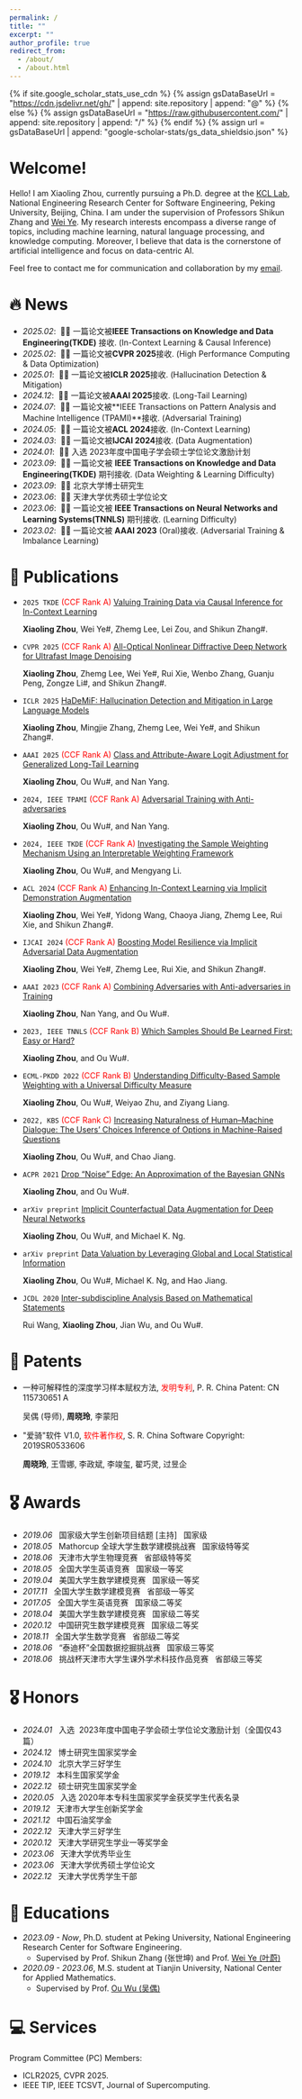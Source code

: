 ```yaml
---
permalink: /
title: ""
excerpt: ""
author_profile: true
redirect_from: 
  - /about/
  - /about.html
---
```


{% if site.google_scholar_stats_use_cdn %}
{% assign gsDataBaseUrl = "https://cdn.jsdelivr.net/gh/" | append: site.repository | append: "@" %}
{% else %}
{% assign gsDataBaseUrl = "https://raw.githubusercontent.com/" | append: site.repository | append: "/" %}
{% endif %}
{% assign url = gsDataBaseUrl | append: "google-scholar-stats/gs_data_shieldsio.json" %}

<span class='anchor' id='about-me'></span>

# Welcome! 
Hello! I am Xiaoling Zhou, currently pursuing a Ph.D. degree at the [KCL Lab](https://se.pku.edu.cn/kcl/), National Engineering Research Center for Software Engineering, Peking University, Beijing, China. I am under the supervision of Professors Shikun Zhang and [Wei Ye](https://se.pku.edu.cn/kcl/weiye/). My research interests encompass a diverse range of topics, including machine learning, natural language processing, and knowledge computing. Moreover, I believe that data is the cornerstone of artificial intelligence and focus on data-centric AI.

Feel free to contact me for communication and collaboration by my [email](xiaolingzhou@stu.pku.edu.cn).


# 🔥 News
- *2025.02*: &nbsp;🎉🎉 一篇论文被**IEEE Transactions on Knowledge and Data Engineering(TKDE)** 接收. (In-Context Learning & Causal Inference)
- *2025.02*: &nbsp;🎉🎉 一篇论文被**CVPR 2025**接收. (High Performance Computing & Data Optimization)
- *2025.01*: &nbsp;🎉🎉 一篇论文被**ICLR 2025**接收. (Hallucination Detection & Mitigation)
- *2024.12*: &nbsp;🎉🎉 一篇论文被**AAAI 2025**接收. (Long-Tail Learning)
- *2024.07*: &nbsp;🎉🎉 一篇论文被**IEEE Transactions on Pattern Analysis and Machine Intelligence (TPAMI)**接收. (Adversarial Training)
- *2024.05*: &nbsp;🎉🎉 一篇论文被**ACL 2024**接收. (In-Context Learning)
- *2024.03*: &nbsp;🎉🎉 一篇论文被**IJCAI 2024**接收. (Data Augmentation)
- *2024.01*: &nbsp;🎉🎉 入选 2023年度中国电子学会硕士学位论文激励计划 
- *2023.09*: &nbsp;🎉🎉 一篇论文被 **IEEE Transactions on Knowledge and Data Engineering(TKDE)** 期刊接收. (Data Weighting & Learning Difficulty)
- *2023.09*: &nbsp;🎉🎉 北京大学博士研究生
- *2023.06*: &nbsp;🎉🎉 天津大学优秀硕士学位论文
- *2023.06*: &nbsp;🎉🎉 一篇论文被 **IEEE Transactions on Neural Networks and Learning Systems(TNNLS)** 期刊接收. (Learning Difficulty)
- *2023.02*: &nbsp;🎉🎉 一篇论文被 **AAAI 2023** (Oral)接收. (Adversarial Training & Imbalance Learning)

# 📝 Publications 
- `2025 TKDE` <span style="color:red">(CCF Rank A)</span> [Valuing Training Data via Causal Inference for In-Context Learning](https://github.com/xiaolingzhou98/AME-ICL)

  **Xiaoling Zhou**, Wei Ye#, Zhemg Lee, Lei Zou, and Shikun Zhang#.

- `CVPR 2025` <span style="color:red">(CCF Rank A)</span> [All-Optical Nonlinear Diffractive Deep Network for Ultrafast Image Denoising]()

  **Xiaoling Zhou**, Zhemg Lee, Wei Ye#, Rui Xie, Wenbo Zhang, Guanju Peng, Zongze Li#, and Shikun Zhang#.

- `ICLR 2025` <span style="color:red"></span> [HaDeMiF: Hallucination Detection and Mitigation in Large Language Models](https://openreview.net/forum?id=VwOYxPScxB)

  **Xiaoling Zhou**, Mingjie Zhang, Zhemg Lee, Wei Ye#, and Shikun Zhang#.
  
- `AAAI 2025` <span style="color:red">(CCF Rank A)</span> [Class and Attribute-Aware Logit Adjustment for Generalized Long-Tail Learning]()

  **Xiaoling Zhou**, Ou Wu#, and Nan Yang.
  
- `2024, IEEE TPAMI` <span style="color:red">(CCF Rank A)</span> [Adversarial Training with Anti-adversaries](https://ieeexplore.ieee.org/abstract/document/10608444)

  **Xiaoling Zhou**, Ou Wu#, and Nan Yang.
  
- ``2024, IEEE TKDE`` <span style="color:red">(CCF Rank A)</span> [Investigating the Sample Weighting Mechanism Using an Interpretable Weighting Framework](https://ieeexplore.ieee.org/abstract/document/10254261)

   **Xiaoling Zhou**, Ou Wu#, and Mengyang Li.
  
- ``ACL 2024`` <span style="color:red">(CCF Rank A)</span> [Enhancing In-Context Learning via Implicit Demonstration Augmentation](https://aclanthology.org/2024.acl-long.155/)

   **Xiaoling Zhou**, Wei Ye#, Yidong Wang, Chaoya Jiang, Zhemg Lee, Rui Xie, and Shikun Zhang#.
  

- ``IJCAI 2024`` <span style="color:red">(CCF Rank A)</span> [Boosting Model Resilience via Implicit Adversarial Data Augmentation](https://www.ijcai.org/proceedings/2024/625)

   **Xiaoling Zhou**, Wei Ye#, Zhemg Lee, Rui Xie, and Shikun Zhang#.
  
- ``AAAI 2023`` <span style="color:red">(CCF Rank A)</span> [Combining Adversaries with Anti-adversaries in Training](https://dl.acm.org/doi/10.1609/aaai.v37i9.26352)

   **Xiaoling Zhou**, Nan Yang, and Ou Wu#.
  
- ``2023, IEEE TNNLS`` <span style="color:red">(CCF Rank B)</span> [Which Samples Should Be Learned First: Easy or Hard?](https://ieeexplore.ieee.org/document/10155763)

   **Xiaoling Zhou**, and Ou Wu#.
  
- ``ECML-PKDD 2022`` <span style="color:red">(CCF Rank B)</span> [Understanding Difficulty-Based Sample Weighting with a Universal Difficulty Measure](https://dl.acm.org/doi/abs/10.1007/978-3-031-26409-2_5)

   **Xiaoling Zhou**, Ou Wu#, Weiyao Zhu, and Ziyang Liang.
  
- ``2022, KBS`` <span style="color:red">(CCF Rank C)</span> [Increasing Naturalness of Human–Machine Dialogue: The Users’ Choices Inference of Options in Machine-Raised Questions](https://www.sciencedirect.com/science/article/abs/pii/S0950705122002064)

   **Xiaoling Zhou**, Ou Wu#, and Chao Jiang.
  
- ``ACPR 2021`` [Drop “Noise” Edge: An Approximation of the Bayesian GNNs](https://link.springer.com/chapter/10.1007/978-3-031-02444-3_5)

   **Xiaoling Zhou**, and Ou Wu#.
  
- ``arXiv preprint`` [Implicit Counterfactual Data Augmentation for Deep Neural Networks](https://arxiv.org/abs/2304.13431)

   **Xiaoling Zhou**, Ou Wu#, and Michael K. Ng.
  
- ``arXiv preprint`` [Data Valuation by Leveraging Global and Local Statistical Information](https://arxiv.org/abs/2405.17464)

   **Xiaoling Zhou**, Ou Wu#, Michael K. Ng, and Hao Jiang.
  
- ``JCDL 2020`` [Inter-subdiscipline Analysis Based on Mathematical Statements](https://dl.acm.org/doi/abs/10.1145/3383583.3398574)

   Rui Wang, **Xiaoling Zhou**, Jian Wu, and Ou Wu#.

# 📝 Patents
-  一种可解释性的深度学习样本赋权方法,  <span style="color:red">发明专利</span>, P. R. China Patent: CN 115730651 A

   吴偶 (导师), **周晓玲**, 李蒙阳

-  "爱骑"软件 V1.0,  <span style="color:red">软件著作权</span>, S. R. China Software Copyright: 2019SR0533606

   **周晓玲**, 王雪娜, 李政斌, 李竣玺, 翟巧灵, 过昱企
   
# 🎖 Awards
- *2019.06* &nbsp; 国家级大学生创新项目结题 [主持]&nbsp;&nbsp;&nbsp;国家级
- *2018.05* &nbsp; Mathorcup 全球大学生数学建模挑战赛&nbsp;&nbsp;&nbsp;国家级特等奖
- *2018.06* &nbsp; 天津市大学生物理竞赛&nbsp;&nbsp;&nbsp;省部级特等奖
- *2018.05* &nbsp; 全国大学生英语竞赛&nbsp;&nbsp;&nbsp;国家级一等奖
- *2019.04* &nbsp; 美国大学生数学建模竞赛&nbsp;&nbsp;&nbsp;国家级一等奖
- *2017.11* &nbsp; 全国大学生数学建模竞赛&nbsp;&nbsp;&nbsp;省部级一等奖
- *2017.05* &nbsp; 全国大学生英语竞赛&nbsp;&nbsp;&nbsp;国家级二等奖
- *2018.04* &nbsp; 美国大学生数学建模竞赛&nbsp;&nbsp;&nbsp;国家级二等奖
- *2020.12* &nbsp; 中国研究生数学建模竞赛&nbsp;&nbsp;&nbsp;国家级二等奖 
- *2018.11* &nbsp; 全国大学生数学竞赛&nbsp;&nbsp;&nbsp;省部级二等奖
- *2018.06* &nbsp; “泰迪杯”全国数据挖掘挑战赛&nbsp;&nbsp;&nbsp;国家级三等奖
- *2018.06* &nbsp; 挑战杯天津市大学生课外学术科技作品竞赛&nbsp;&nbsp;&nbsp;省部级三等奖

# 🎖 Honors
- *2024.01* &nbsp; 入选&nbsp;&nbsp;2023年度中国电子学会硕士学位论文激励计划（全国仅43篇） 
- *2024.12* &nbsp; 博士研究生国家奖学金
- *2024.10* &nbsp; 北京大学三好学生
- *2019.12* &nbsp; 本科生国家奖学金
- *2022.12* &nbsp; 硕士研究生国家奖学金
- *2020.05* &nbsp; 入选 2020年本专科生国家奖学金获奖学生代表名录
- *2019.12* &nbsp; 天津市大学生创新奖学金
- *2021.12* &nbsp; 中国石油奖学金
- *2022.12* &nbsp; 天津大学三好学生
- *2020.12* &nbsp; 天津大学研究生学业一等奖学金
- *2023.06* &nbsp; 天津大学优秀毕业生
- *2023.06* &nbsp; 天津大学优秀硕士学位论文
- *2022.12* &nbsp; 天津大学优秀学生干部

# 📖 Educations
- *2023.09 - Now*, Ph.D. student at Peking University, National Engineering Research Center for Software Engineering.
  - Supervised by Prof. Shikun Zhang (张世坤) and Prof. [Wei Ye (叶蔚)](https://se.pku.edu.cn/kcl/weiye/)
- *2020.09 - 2023.06*, M.S. student at Tianjin University, National Center for Applied Mathematics.
  - Supervised by Prof. [Ou Wu (吴偶)](https://math.tju.edu.cn/info/1715/5610.htm)

# 💻 Services
Program Committee (PC) Members:<br> 
  - ICLR2025, CVPR 2025.<br> 
  - IEEE TIP, IEEE TCSVT, Journal of Supercomputing.<br>
<br>
